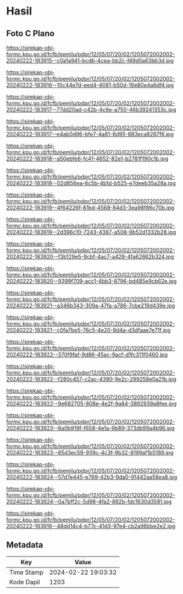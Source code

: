 # Hasil

## Foto C Plano

https://sirekap-obj-formc.kpu.go.id/fcfb/pemilu/pdpr/12/05/07/20/02/1205072002002-20240222-183915--c0a1a941-bcdb-4cea-bb2c-f49d0a63bb3d.jpg

https://sirekap-obj-formc.kpu.go.id/fcfb/pemilu/pdpr/12/05/07/20/02/1205072002002-20240222-183916--10c44e7d-eed4-4081-b50d-16e80e4a6df4.jpg

https://sirekap-obj-formc.kpu.go.id/fcfb/pemilu/pdpr/12/05/07/20/02/1205072002002-20240222-183917--77dd20ad-c42b-4c6e-a750-46b39241353c.jpg

https://sirekap-obj-formc.kpu.go.id/fcfb/pemilu/pdpr/12/05/07/20/02/1205072002002-20240222-183917--e4ab0d96-bfe7-4a81-8d95-883eca8287f6.jpg

https://sirekap-obj-formc.kpu.go.id/fcfb/pemilu/pdpr/12/05/07/20/02/1205072002002-20240222-183918--a50ebfe6-fc41-4652-82e1-b2781f190c1b.jpg

https://sirekap-obj-formc.kpu.go.id/fcfb/pemilu/pdpr/12/05/07/20/02/1205072002002-20240222-183918--02d856ea-6c5b-4b1d-b525-e7deeb35a28a.jpg

https://sirekap-obj-formc.kpu.go.id/fcfb/pemilu/pdpr/12/05/07/20/02/1205072002002-20240222-183919--4f64226f-81bd-4568-84d3-3ea98f86c70b.jpg

https://sirekap-obj-formc.kpu.go.id/fcfb/pemilu/pdpr/12/05/07/20/02/1205072002002-20240222-183919--2d396c10-7243-4387-a508-9b52d1332b28.jpg

https://sirekap-obj-formc.kpu.go.id/fcfb/pemilu/pdpr/12/05/07/20/02/1205072002002-20240222-183920--f3b129e5-9cbf-4ac7-a428-4fa62662b324.jpg

https://sirekap-obj-formc.kpu.go.id/fcfb/pemilu/pdpr/12/05/07/20/02/1205072002002-20240222-183920--9399f709-acc1-4bb3-8796-bd485e9cb62e.jpg

https://sirekap-obj-formc.kpu.go.id/fcfb/pemilu/pdpr/12/05/07/20/02/1205072002002-20240222-183921--a346b343-309a-47fa-a786-7cbe219d439e.jpg

https://sirekap-obj-formc.kpu.go.id/fcfb/pemilu/pdpr/12/05/07/20/02/1205072002002-20240222-183921--c0fa7be5-76c5-4e20-8d4a-d3dfaae7e71f.jpg

https://sirekap-obj-formc.kpu.go.id/fcfb/pemilu/pdpr/12/05/07/20/02/1205072002002-20240222-183922--370f9faf-9d86-45ac-9acf-d1fc311f0460.jpg

https://sirekap-obj-formc.kpu.go.id/fcfb/pemilu/pdpr/12/05/07/20/02/1205072002002-20240222-183922--f280c457-c2ac-4390-9e2c-299258e0a21b.jpg

https://sirekap-obj-formc.kpu.go.id/fcfb/pemilu/pdpr/12/05/07/20/02/1205072002002-20240222-183922--9e682705-808e-4e2f-9a84-3892939a8fee.jpg

https://sirekap-obj-formc.kpu.go.id/fcfb/pemilu/pdpr/12/05/07/20/02/1205072002002-20240222-183923--8a0b919f-f658-4e1a-9b89-373db99a4b96.jpg

https://sirekap-obj-formc.kpu.go.id/fcfb/pemilu/pdpr/12/05/07/20/02/1205072002002-20240222-183923--65d3ec59-939c-4c3f-9b32-8199af1b5189.jpg

https://sirekap-obj-formc.kpu.go.id/fcfb/pemilu/pdpr/12/05/07/20/02/1205072002002-20240222-183924--57d7e445-e769-42b3-9da0-91442aa58ea8.jpg

https://sirekap-obj-formc.kpu.go.id/fcfb/pemilu/pdpr/12/05/07/20/02/1205072002002-20240222-183924--0a7bff2c-5d98-4fa2-882b-fdc1630d3581.jpg

https://sirekap-obj-formc.kpu.go.id/fcfb/pemilu/pdpr/12/05/07/20/02/1205072002002-20240222-183916--48dd14c4-b77c-41d3-97e4-cb2a96bbe2e2.jpg


## Metadata

| Key        | Value               |
| ---------- | ------------------- |
| Time Stamp | 2024-02-22 19:03:32 |
| Kode Dapil | 1203                |



